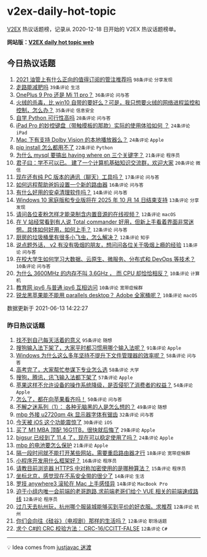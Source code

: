 # v2ex-daily-hot-topic

[V2EX](https://www.v2ex.com/) 热议话题榜，记录从 2020-12-18 日开始的 V2EX 热议话题榜单。

**网站版：[V2EX daily hot topic web](https://boojack.github.io/v2ex-daily-hot-topic-web/)**

## 今日热议话题

<!-- TODAY BEGIN -->

1. [2021 油管上有什么正向的值得订阅的管注推荐吗](https://www.v2ex.com/t/783183) `98条评论` `分享发现`
1. [走路能减肥吗](https://www.v2ex.com/t/783227) `39条评论` `生活`
1. [OnePlus 9 Pro 还是 Mi 11 pro？](https://www.v2ex.com/t/783185) `36条评论` `问与答`
1. [火绒的杀毒，比 win10 自带的要好么？可是，我只想要火绒的网络进程监控和控制，怎么办？](https://www.v2ex.com/t/783173) `35条评论` `信息安全`
1. [自学 Python 可行性高吗](https://www.v2ex.com/t/783175) `28条评论` `问与答`
1. [iPad Pro 的妙控键盘（带触摸板的那款）实际的使用体验如何 ？](https://www.v2ex.com/t/783170) `24条评论` `iPad`
1. [Mac 下有支持 Dolby Vision 的本地播放器么？](https://www.v2ex.com/t/783200) `24条评论` `Apple`
1. [pip install 怎么都用不了](https://www.v2ex.com/t/783219) `22条评论` `Python`
1. [为什么 mysql 要搞出 having where on 三个关键字？](https://www.v2ex.com/t/783215) `21条评论` `程序员`
1. [君子曰：学不可以已。 建了一个计算机基础知识交流群，欢迎大家](https://www.v2ex.com/t/783152) `20条评论` `微信`
1. [现在还有纯 PC 版本的通讯（聊天）工具吗？](https://www.v2ex.com/t/783242) `17条评论` `问与答`
1. [如何远程帮助爸妈设置一个新的路由器](https://www.v2ex.com/t/783237) `16条评论` `问与答`
1. [有什么好用的安卓清理软件吗？](https://www.v2ex.com/t/783231) `14条评论` `问与答`
1. [Windows 10 家庭版和专业版将在 2025 年 10 月 14 日结束支持](https://www.v2ex.com/t/783228) `13条评论` `分享发现`
1. [请问各位麦粉怎样才能录制含内置音源的在线视频？](https://www.v2ex.com/t/783233) `12条评论` `macOS`
1. [在 V 站经常看到有人说 Total commander 好用，但新上手看着界面非常迷惘，具体如何好用，如何上手？](https://www.v2ex.com/t/783181) `12条评论` `问与答`
1. [厨房的垃圾桶里有很多小飞虫，怎么解决？](https://www.v2ex.com/t/783161) `12条评论` `知乎`
1. [说点题外话， v2 有没有吸烟的朋友，想问问各位关于吸烟上瘾的经验](https://www.v2ex.com/t/783214) `11条评论` `问与答`
1. [在校大学生如何学习大数据、云原生、微服务、分布式和 DevOps 等技术？](https://www.v2ex.com/t/783217) `10条评论` `问与答`
1. [为什么 3600MHz 的内存不叫 3.6GHz ， 而 CPU 却恰恰相反？](https://www.v2ex.com/t/783212) `10条评论` `计算机`
1. [教育网 ipv6 与普通 ipv6 互相访问](https://www.v2ex.com/t/783205) `10条评论` `宽带症候群`
1. [锐龙黑苹果能不能用 parallels desktop？ Adobe 全家桶呢？](https://www.v2ex.com/t/783196) `10条评论` `macOS`

数据更新于 2021-06-13 14:22:27

<!-- TODAY END -->

### 昨日热议话题

<!-- YESTERDAY BEGIN -->

1. [找不到自己每天活着的意义](https://www.v2ex.com/t/783089) `95条评论` `随想`
1. [搜狗输入法下架了，大家平时都习惯用哪个输入法呢？](https://www.v2ex.com/t/783039) `91条评论` `Apple`
1. [Windows 为什么这么多年坚持不提升下文件管理器的效率呢？](https://www.v2ex.com/t/783038) `58条评论` `问与答`
1. [高考完了，大家帮忙参谋下专业怎么选](https://www.v2ex.com/t/783083) `58条评论` `大学`
1. [搜狗，腾讯，讯飞输入法都下架了](https://www.v2ex.com/t/783055) `57条评论` `Apple`
1. [苹果这样不允许设备的操作系统降级，是否侵犯了消费者的权益？](https://www.v2ex.com/t/783073) `54条评论` `Apple`
1. [怎么了，都在向苹果看齐吗！](https://www.v2ex.com/t/783051) `50条评论` `问与答`
1. [不解之迷系列（1）： 各种无脑黑的人是怎么想的？](https://www.v2ex.com/t/783105) `49条评论` `随想`
1. [mbp 外接 u2720qm 4k 显示器字体有锯齿](https://www.v2ex.com/t/783056) `32条评论` `问与答`
1. [今天被 iOS 这个功能震惊了](https://www.v2ex.com/t/783078) `30条评论` `iOS`
1. [买了 M1 MBA 顶配 16G1TB，很快就后悔了](https://www.v2ex.com/t/783112) `29条评论` `Apple`
1. [bigsur 已经到了 11.4 了，现在可以稳定使用了吗？](https://www.v2ex.com/t/783100) `24条评论` `Apple`
1. [mbp 的电池要怎么保护](https://www.v2ex.com/t/783125) `21条评论` `Apple`
1. [隔一段时间就不能打开某些网站，需要重启路由器才行](https://www.v2ex.com/t/783095) `18条评论` `宽带症候群`
1. [小程序开发用什么框架好？](https://www.v2ex.com/t/783101) `16条评论` `程序员`
1. [请教目前浏览器 HTTPS 中对称加密使用的是哪种算法？](https://www.v2ex.com/t/783059) `15条评论` `程序员`
1. [坐标北京，感觉现在不系安全带的很少了](https://www.v2ex.com/t/783115) `14条评论` `生活`
1. [罗技 anywhere3 滚轮在 Mac 上手感怪异](https://www.v2ex.com/t/783114) `14条评论` `MacBook Pro`
1. [迫于小组内唯一会前端的老哥跑路,求前端老哥们给个 VUE 相关的前端速成路线](https://www.v2ex.com/t/783104) `12条评论` `程序员`
1. [过几天去杭州玩，杭州哪个服装城能够买到平价的好衣服。求推荐](https://www.v2ex.com/t/783082) `12条评论` `杭州`
1. [你们会向往《硅谷》（电视剧）那样的生活吗？](https://www.v2ex.com/t/783057) `12条评论` `职场话题`
1. [求个 C#的 CRC 校验方法： CRC-16/CCITT-FALSE](https://www.v2ex.com/t/783047) `12条评论` `C#`

<!-- YESTERDAY END -->

---

💡 Idea comes from [justjavac 迷渡](https://github.com/justjavac/)
